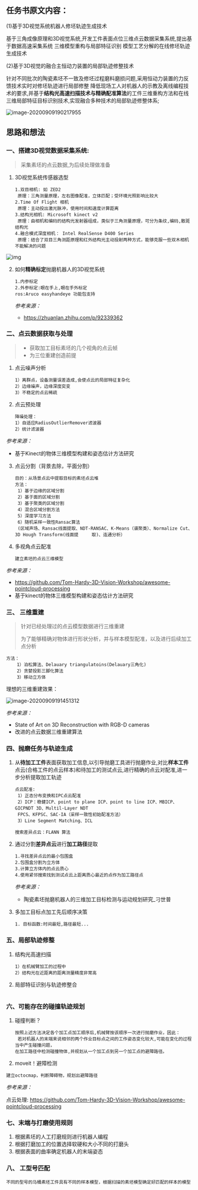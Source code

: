 

## 任务书原文内容：

(1)基于3D视觉系统机器人修坯轨迹生成技术

​		基于三角成像原理和3D视觉系统,开发工件表面点位三维点云数据采集系统,提出基于数据高速采集系统 三维模型重构与局部特征识别 模型工艺分解的在线修坯轨迹生成技术

(2)基于3D视觉的融合主恒动力装置的局部轨迹修整技术

​	    针对不同批次的陶瓷素坯不一致及修坯过程磨料磨损问题,采用恒动力装置的力反馈技术实时对修坯轨迹进行局部修整 降低现场工人对机器人的示教及离线编程技术的要求,并基于**结构光高速扫描技术与精确配准算法**的工件三维重构方法和在线三维局部特征目标识别技术,实现融合多种技术的局部轨迹修整体系;

![image-20200909190217955](/home/zhangeaky/.config/Typora/typora-user-images/image-20200909190217955.png)

## 思路和想法

### 一、搭建3D视觉数据采集系统:

> 采集素坯的点云数据,为后续处理做准备

1. 3D视觉系统传感器选型

   ```mysql
   1.双目相机: 如 ZED2 
   	原理：三角测量原理，左右图像配准，立体匹配；受环境光照影响比较大
   2.Time Of Flight 相机
   	原理：主动投出激光脉冲，使用时间和速度计算距离
   3.结构光相机: Microsoft kinect v2
   	原理：由相机和编码的结构光发射器组成，类似于三角测量原理，可分为条纹,编码,散斑结构光
   4.融合模式深度相机： Intel RealSense D400 Series
   	原理：结合了双目三角测距原理和红外结构光主动投射两种方式，能够克服一些双木相机不能解决的问题
   ```
   

   

![img](https://img2018.cnblogs.com/blog/976394/201907/976394-20190715220139011-2055005643.jpg)



2. 如何**精确标定**抛磨机器人的3D视觉系统

   ```
   1.内参标定
   2.外参标定:眼在手上,眼在手外标定
   ros:Aruco easyhandeye 功能包支持
   ```

   *参考来源：*

   - https://zhuanlan.zhihu.com/p/92339362

### 二、点云数据获取与处理

> - 获取加工目标素坯的几个视角的点云帧
> - 为三位重建创造前提

1. 点云噪声分析

   ```mysql
   1）离群点，设备测量误差造成,会使点云的局部特征复杂化
   2）边缘噪声，边缘深度突变
   3）不稳定的点云稀疏
   ```

2. 点云预处理

   ```mysql
   降噪处理：
   1）自适应RadiusOutlierRemover滤波器
   2）统计滤波器
   ```

*参考来源：*

- 基于Kinect的物体三维模型构建和姿态估计方法研究

3. 点云分割（背景去除，平面分割）

   ```mysql
   目的：从场景点云中提取目标的素坯点云堆
   方法：
   	1）基于边缘的区域分割
   	2）基于面的区域分割
   	3）基于聚类的区域分割
   	4）混合区域分割方法
   	5）深度学习方法
   	6）随机采样一致性Ransac算法
    (区域声场、Ransac线面提取、NDT-RANSAC、K-Means（谱聚类）、Normalize Cut、3D Hough Transform(线面提     取)、连通分析）
   ```

4. 多视角点云配准

   ```
   建立素坯的点云三维模型
   ```

*参考来源：*

- https://github.com/Tom-Hardy-3D-Vision-Workshop/awesome-pointcloud-processing
- 基于kinect的物体三维模型构建和姿态估计方法研究

### 三、 三维重建

> 针对已经处理过的点云模型数据进行三维重建
>
> 为了能够精确对物体进行形状分析，并与样本模型配准，以及进行后续加工点分析

```mysql
方法：
	1）泊松算法、Delauary triangulatoins(Delauary三角化)
	2）贪婪投影三脚化算法
    3）移动立方体
```

理想的三维重建效果：

![image-20200909191451312](/home/zhangeaky/.config/Typora/typora-user-images/image-20200909191451312.png)

*参考来源：*

- State of Art on 3D Reconstruction with RGB-D cameras
- 改进的点云数据三维重建算法

### 四、抛磨任务与轨迹生成

1. 从**待加工工件**表面获取加工信息,以引导抛磨工具进行抛磨作业,对比**样本工件**点云(合格工件的点云样本)和待加工的测试点云,进行精确的点云对配准,进一步分析提取加工轨迹

   ```mysql
   点云配准:
   	1）正态分布变换和IPC点云配准
   	2）ICP：稳健ICP、point to plane ICP、point to line ICP、MBICP、GICPNDT 3D、Multil-Layer NDT
   	FPCS、KFPSC、SAC-IA（采样一致性初始配准方法）
   	3）Line Segment Matching、ICL
   	
   搜索差异点云：FLANN 算法
   ```

2. 通过分割**差异点云**进行**加工路径**提取

   ```
   1.寻找差异点云的最小包围盒
   2.包围盒分割为立方体
   3.计算立方体内的点云质心
   4.使用紧邻搜索找到测试点云上距离质心最近的点作为加工路径点
   ```
   
   *参考来源：*
   
   - 陶瓷素坯抛磨机器人的三维加工目标检测与运动规划研究_刁世普

3. 多加工目标点加工先后顺序决策

   ```mysql
   1. 目标函数:时间最短,路径最短...
   ```

### 五、局部轨迹修整

1. 结构光高速扫描

   ```mysql
   1）在机械臂加工的过程中
   2）结构光在近距离的距离测量精度非常高
   ```

2. 局部特征识别与轨迹修整合

   ```
   
   ```

### 六、可能存在的碰撞轨迹规划

1. 碰撞判断？

   ```
   按照上述方法决定各个加工点加工顺序后,机械臂按该顺序一次进行抛磨作业，因此：
   	若对机器人的末端来说相邻的两个作业目标点之间的工作姿态变化较大,可能在变化的过程当中产生碰撞问题，
   在加工路径中检测碰撞物体,并规划从一个加工点到另一个加工点的避障路径。
   ```

2.   moveit！避障检测

   ```
   建立octocmap，判断障碍物，规划出避障路径
   ```

*参考来源：*

点云处理: https://github.com/Tom-Hardy-3D-Vision-Workshop/awesome-pointcloud-processing

### 七、末端与打磨使用规则

1. 根据素坯的人工打磨规则进行机器人编程
2. 根据打磨加工的位置选择软硬和大小不同的打磨头
3. 根据表面的曲率确定机器人的末端姿态

### 八、 工型号匹配

```
不同的型号的马桶素坯工件具有不同的样本模型，根据扫描的素坯模型确定好匹配的样本的模型
```






